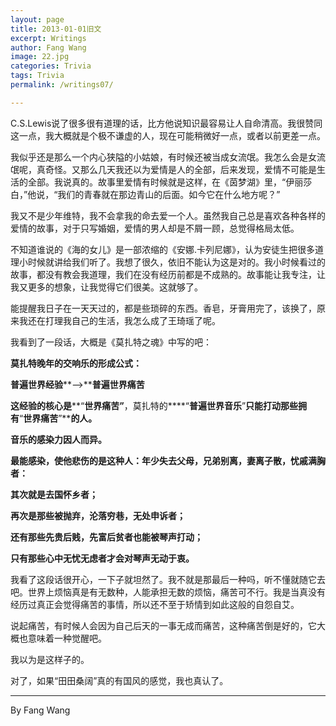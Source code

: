```yaml
---
layout: page
title: 2013-01-01旧文
excerpt: Writings
author: Fang Wang
image: 22.jpg
categories: Trivia
tags: Trivia
permalink: /writings07/

---
```


C.S.Lewis说了很多很有道理的话，比方他说知识最容易让人自命清高。我很赞同这一点，我大概就是个极不谦虚的人，现在可能稍微好一点，或者以前更差一点。

我似乎还是那么一个内心狭隘的小姑娘，有时候还被当成女流氓。我怎么会是女流氓呢，真奇怪。又那么几天我还以为爱情是人的全部，后来发现，爱情不可能是生活的全部。我说真的。故事里爱情有时候就是这样，在《茵梦湖》里，“伊丽莎白，”他说，“我们的青春就在那边青山的后面。如今它在什么地方呢？”

我又不是少年维特，我不会拿我的命去爱一个人。虽然我自己总是喜欢各种各样的爱情的故事，对于只写婚姻，爱情的男人却是不屑一顾，总觉得格局太低。

不知道谁说的《海的女儿》是一部浓缩的《安娜.卡列尼娜》，认为安徒生把很多道理小时候就讲给我们听了。我想了很久，依旧不能认为这是对的。我小时候看过的故事，都没有教会我道理，我们在没有经历前都是不成熟的。故事能让我专注，让我又更多的想象，让我觉得它们很美。这就够了。 

能提醒我日子在一天天过的，都是些琐碎的东西。香皂，牙膏用完了，该换了，原来我还在打理我自己的生活，我怎么成了王琦瑶了呢。

我看到了一段话，大概是《莫扎特之魂》中写的吧：

**莫扎特晚年的交响乐的形成公式：**

**普遍世界经验****——>****普遍世界痛苦**

**这经验的核心是****“****世界痛苦”****，莫扎特的****“****普遍世界音乐****”****只能打动那些拥有****“****世界痛苦****”****的人。**

**音乐的感染力因人而异。**

**最能感染，使他悲伤的是这种人：年少失去父母，兄弟别离，妻离子散，忧戚满胸者：**

**其次就是去国怀乡者；**

**再次是那些被抛弃，沦落穷巷，无处申诉者；**

**还有那些先贵后贱，先富后贫者也能被琴声打动；**

**只有那些心中无忧无虑者才会对琴声无动于衷。**

我看了这段话很开心，一下子就坦然了。我不就是那最后一种吗，听不懂就随它去吧。世界上烦恼真是有无数种，人能承担无数的烦恼，痛苦可不行。我是当真没有经历过真正会觉得痛苦的事情，所以还不至于矫情到如此这般的自怨自艾。

说起痛苦，有时候人会因为自己后天的一事无成而痛苦，这种痛苦倒是好的，它大概也意味着一种觉醒吧。

我以为是这样子的。

对了，如果“田田桑阔”真的有国风的感觉，我也真认了。



****

By Fang Wang